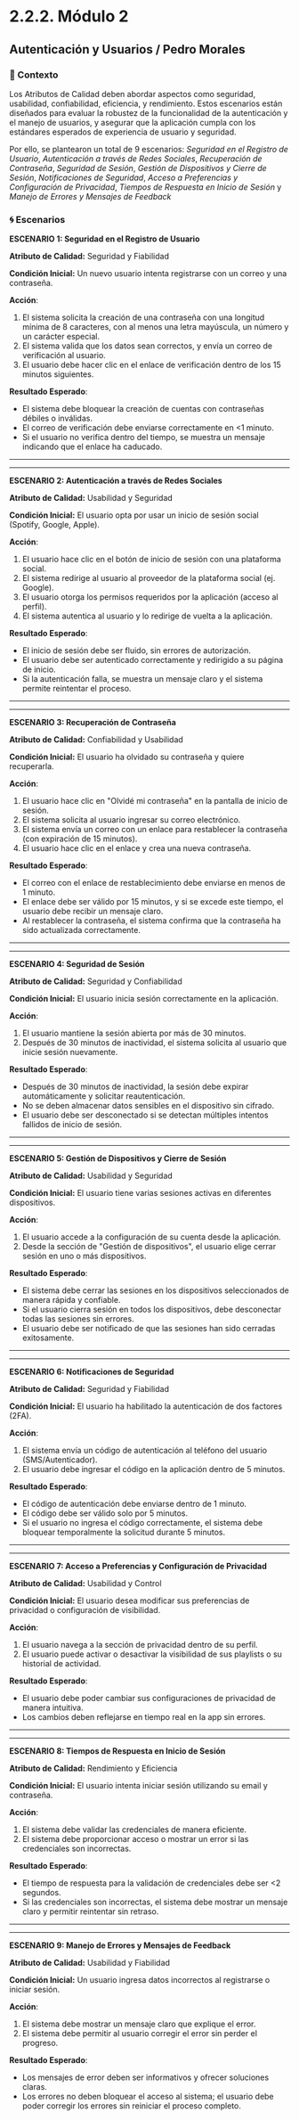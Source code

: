 # 2.2.2. Módulo 2

## Autenticación y Usuarios / Pedro Morales

### 🎯 Contexto

Los Atributos de Calidad deben abordar aspectos como seguridad, usabilidad, confiabilidad, eficiencia, y rendimiento. Estos escenarios están diseñados para evaluar la robustez de la funcionalidad de la autenticación y el manejo de usuarios, y asegurar que la aplicación cumpla con los estándares esperados de experiencia de usuario y seguridad. 

Por ello, se plantearon un total de 9 escenarios: *Seguridad en el Registro de Usuario*, *Autenticación a través de Redes Sociales*, *Recuperación de Contraseña*, *Seguridad de Sesión*, *Gestión de Dispositivos y Cierre de Sesión*, *Notificaciones de Seguridad*, *Acceso a Preferencias y Configuración de Privacidad*, *Tiempos de Respuesta en Inicio de Sesión* y *Manejo de Errores y Mensajes de Feedback*

### 🌀 Escenarios

**ESCENARIO 1: Seguridad en el Registro de Usuario**

**Atributo de Calidad:** Seguridad y Fiabilidad

**Condición Inicial:** Un nuevo usuario intenta registrarse con un correo y una contraseña.

**Acción**:
1. El sistema solicita la creación de una contraseña con una longitud mínima de 8 caracteres, con al menos una letra mayúscula, un número y un carácter especial.
2. El sistema valida que los datos sean correctos, y envía un correo de verificación al usuario.
3. El usuario debe hacer clic en el enlace de verificación dentro de los 15 minutos siguientes.

**Resultado Esperado**:
- El sistema debe bloquear la creación de cuentas con contraseñas débiles o inválidas.
- El correo de verificación debe enviarse correctamente en <1 minuto.
- Si el usuario no verifica dentro del tiempo, se muestra un mensaje indicando que el enlace ha caducado.

---
---

**ESCENARIO 2: Autenticación a través de Redes Sociales**

**Atributo de Calidad:** Usabilidad y Seguridad

**Condición Inicial:** El usuario opta por usar un inicio de sesión social (Spotify, Google, Apple).

**Acción**:
1. El usuario hace clic en el botón de inicio de sesión con una plataforma social.
2. El sistema redirige al usuario al proveedor de la plataforma social (ej. Google).
3. El usuario otorga los permisos requeridos por la aplicación (acceso al perfil).
4. El sistema autentica al usuario y lo redirige de vuelta a la aplicación.

**Resultado Esperado**:
- El inicio de sesión debe ser fluido, sin errores de autorización.
- El usuario debe ser autenticado correctamente y redirigido a su página de inicio.
- Si la autenticación falla, se muestra un mensaje claro y el sistema permite reintentar el proceso.

---
---

**ESCENARIO 3: Recuperación de Contraseña**

**Atributo de Calidad:** Confiabilidad y Usabilidad

**Condición Inicial:** El usuario ha olvidado su contraseña y quiere recuperarla.

**Acción**:
1. El usuario hace clic en "Olvidé mi contraseña" en la pantalla de inicio de sesión.
2. El sistema solicita al usuario ingresar su correo electrónico.
3. El sistema envía un correo con un enlace para restablecer la contraseña (con expiración de 15 minutos).
4. El usuario hace clic en el enlace y crea una nueva contraseña.

**Resultado Esperado**:
- El correo con el enlace de restablecimiento debe enviarse en menos de 1 minuto.
- El enlace debe ser válido por 15 minutos, y si se excede este tiempo, el usuario debe recibir un mensaje claro.
- Al restablecer la contraseña, el sistema confirma que la contraseña ha sido actualizada correctamente.

---
---

**ESCENARIO 4: Seguridad de Sesión**

**Atributo de Calidad:** Seguridad y Confiabilidad

**Condición Inicial:** El usuario inicia sesión correctamente en la aplicación.

**Acción**:
1. El usuario mantiene la sesión abierta por más de 30 minutos.
2. Después de 30 minutos de inactividad, el sistema solicita al usuario que inicie sesión nuevamente.

**Resultado Esperado**:
- Después de 30 minutos de inactividad, la sesión debe expirar automáticamente y solicitar reautenticación.
- No se deben almacenar datos sensibles en el dispositivo sin cifrado.
- El usuario debe ser desconectado si se detectan múltiples intentos fallidos de inicio de sesión.

---
---

**ESCENARIO 5: Gestión de Dispositivos y Cierre de Sesión**

**Atributo de Calidad:** Usabilidad y Seguridad

**Condición Inicial:** El usuario tiene varias sesiones activas en diferentes dispositivos.

**Acción**:
1. El usuario accede a la configuración de su cuenta desde la aplicación.
2. Desde la sección de "Gestión de dispositivos", el usuario elige cerrar sesión en uno o más dispositivos.

**Resultado Esperado**:
- El sistema debe cerrar las sesiones en los dispositivos seleccionados de manera rápida y confiable.
- Si el usuario cierra sesión en todos los dispositivos, debe desconectar todas las sesiones sin errores.
- El usuario debe ser notificado de que las sesiones han sido cerradas exitosamente.

---
---

**ESCENARIO 6: Notificaciones de Seguridad**

**Atributo de Calidad:** Seguridad y Fiabilidad

**Condición Inicial:** El usuario ha habilitado la autenticación de dos factores (2FA).

**Acción**:
1. El sistema envía un código de autenticación al teléfono del usuario (SMS/Autenticador).
2. El usuario debe ingresar el código en la aplicación dentro de 5 minutos.

**Resultado Esperado**:
- El código de autenticación debe enviarse dentro de 1 minuto.
- El código debe ser válido solo por 5 minutos.
- Si el usuario no ingresa el código correctamente, el sistema debe bloquear temporalmente la solicitud durante 5 minutos.

---
---

**ESCENARIO 7: Acceso a Preferencias y Configuración de Privacidad**

**Atributo de Calidad:** Usabilidad y Control

**Condición Inicial:** El usuario desea modificar sus preferencias de privacidad o configuración de visibilidad.

**Acción**:
1. El usuario navega a la sección de privacidad dentro de su perfil.
2. El usuario puede activar o desactivar la visibilidad de sus playlists o su historial de actividad.

**Resultado Esperado**:
- El usuario debe poder cambiar sus configuraciones de privacidad de manera intuitiva.
- Los cambios deben reflejarse en tiempo real en la app sin errores.

---
---

**ESCENARIO 8: Tiempos de Respuesta en Inicio de Sesión**

**Atributo de Calidad:** Rendimiento y Eficiencia

**Condición Inicial:** El usuario intenta iniciar sesión utilizando su email y contraseña.

**Acción**:
1. El sistema debe validar las credenciales de manera eficiente.
2. El sistema debe proporcionar acceso o mostrar un error si las credenciales son incorrectas.

**Resultado Esperado**:
- El tiempo de respuesta para la validación de credenciales debe ser <2 segundos.
- Si las credenciales son incorrectas, el sistema debe mostrar un mensaje claro y permitir reintentar sin retraso.

---
---

**ESCENARIO 9: Manejo de Errores y Mensajes de Feedback**

**Atributo de Calidad:** Usabilidad y Fiabilidad

**Condición Inicial:** Un usuario ingresa datos incorrectos al registrarse o iniciar sesión.

**Acción**:
1. El sistema debe mostrar un mensaje claro que explique el error.
2. El sistema debe permitir al usuario corregir el error sin perder el progreso.

**Resultado Esperado**:
- Los mensajes de error deben ser informativos y ofrecer soluciones claras.
- Los errores no deben bloquear el acceso al sistema; el usuario debe poder corregir los errores sin reiniciar el proceso completo.